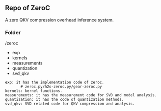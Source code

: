 ## Repo of ZeroC

A zero QKV compression overhead inference system.

### Folder
/zeroc
- exp
- kernels
- measurements
- quantization
- svd_qkv

```
exp: it has the implementation code of zeroc.
       # zeroc.py/h2o-zeroc.py/gear-zeroc.py
kernels: kernel functions.
measurements: it has the measurement code for SVD and model analysis.
quantization: it has the code of quantization methods.
svd_qkv: SVD related code for QKV compression and analysis.
```
